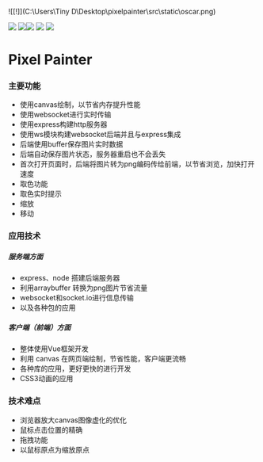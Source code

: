 ![[!]](C:\Users\Tiny D\Desktop\pixelpainter\src\static\oscar.png)

![](https://img.shields.io/badge/npm-v10.10.0-green.svg) ![](https://img.shields.io/badge/express-v4.16.4-green.svg)![](https://img.shields.io/badge/jimp-v0.5.4-green.svg) ![](https://img.shields.io/badge/socket.io-v2.1.1-green.svg) ![](https://img.shields.io/badge/websocket-v6.1.0-green.svg)

# Pixel Painter

### 主要功能

* 使用canvas绘制，以节省内存提升性能
* 使用websocket进行实时传输
* 使用express构建http服务器
* 使用ws模块构建websocket后端并且与express集成
* 后端使用buffer保存图片实时数据
* 后端自动保存图片状态，服务器重启也不会丢失
* 首次打开页面时，后端将图片转为png编码传给前端，以节省浏览，加快打开速度
* 取色功能
* 取色实时提示
* 缩放
* 移动

### 应用技术

##### 服务端方面

* express、node 搭建后端服务器
* 利用arraybuffer 转换为png图片节省流量
* websocket和socket.io进行信息传输
* 以及各种包的应用

##### 客户端（前端）方面

* 整体使用Vue框架开发
* 利用 canvas 在网页端绘制，节省性能，客户端更流畅
* 各种库的应用，更好更快的进行开发
* CSS3动画的应用

### 技术难点

* 浏览器放大canvas图像虚化的优化
* 鼠标点击位置的精确
* 拖拽功能
* 以鼠标原点为缩放原点
